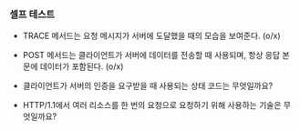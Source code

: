 ### 셀프 테스트
- TRACE 메서드는 요청 메시지가 서버에 도달했을 때의 모습을 보여준다. (o/x)
- POST 메서드는 클라이언트가 서버에 데이터를 전송할 때 사용되며, 항상 응답 본문에 데이터가 포함된다. (o/x)

- 클라이언트가 서버의 인증을 요구받을 때 사용되는 상태 코드는 무엇일까요?
- HTTP/1.1에서 여러 리소스를 한 번의 요청으로 요청하기 위해 사용하는 기술은 무엇일까요?